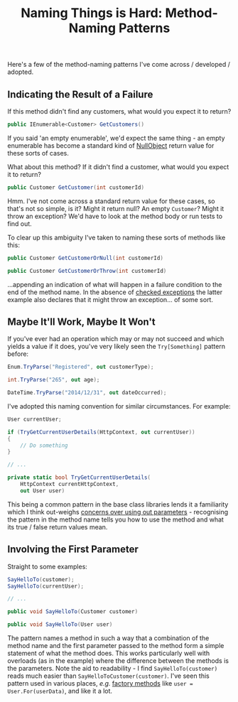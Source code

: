﻿---
layout: post
title: Naming Things is Hard&#58; Method-Naming Patterns
excerpt: Some of the method-naming patterns I've come across / developed / adopted.
tags: [Naming Patterns]
---

Here's a few of the method-naming patterns I've come across / developed / adopted.

## Indicating the Result of a Failure

If this method didn't find any customers, what would you expect it to return?

```csharp
public IEnumerable<Customer> GetCustomers()
```

If you said 'an empty enumerable', we'd expect the same thing - an empty enumerable has become a standard
kind of [NullObject](http://en.wikipedia.org/wiki/Null_Object_pattern) return value for these sorts of cases.

What about this method? If it didn't find a customer, what would you expect it to return?

```csharp
public Customer GetCustomer(int customerId)
```

Hmm. I've not come across a standard return value for these cases, so that's not so simple, is it? Might 
it return null? An empty `Customer`? Might it throw an exception? We'd have to look at the method body or 
run tests to find out.

To clear up this ambiguity I've taken to naming these sorts of methods like this:

```csharp
public Customer GetCustomerOrNull(int customerId)

public Customer GetCustomerOrThrow(int customerId)
```

...appending an indication of what will happen in a failure condition to the end of the method name. In 
the absence of [checked exceptions](https://en.wikipedia.org/wiki/Exception_handling#Checked_exceptions) 
the latter example also declares that it might throw an exception... of some sort.

## Maybe It'll Work, Maybe It Won't

If you've ever had an operation which may or may not succeed and which yields a value if it does, you've 
very likely seen the `Try[Something]` pattern before:

```csharp
Enum.TryParse("Registered", out customerType);

int.TryParse("265", out age);

DateTime.TryParse("2014/12/31", out dateOccurred);
```

I've adopted this naming convention for similar circumstances. For example:

```csharp
User currentUser;

if (TryGetCurrentUserDetails(HttpContext, out currentUser))
{
    // Do something
}

// ...

private static bool TryGetCurrentUserDetails(
    HttpContext currentHttpContext, 
    out User user)
```

This being a common pattern in the base class libraries lends it a familiarity which I think out-weighs 
[concerns over using out parameters](https://msdn.microsoft.com/en-us/library/ms182131.aspx) - recognising 
the pattern in the method name tells you how to use the method and what its true / false return values 
mean.

## Involving the First Parameter

Straight to some examples:

```csharp
SayHelloTo(customer);
SayHelloTo(currentUser);

// ...

public void SayHelloTo(Customer customer)

public void SayHelloTo(User user)
```

The pattern names a method in such a way that a combination of the method name and the first parameter 
passed to the method form a simple statement of what the method does. This works particularly well with 
overloads (as in the example) where the difference between the methods is the parameters. Note the aid 
to readability - I find `SayHelloTo(customer)` reads much easier than `SayHelloToCustomer(customer)`. 
I've seen this pattern used in various places, _e.g._ 
[factory methods](https://en.wikipedia.org/wiki/Factory_method_pattern) like `user = User.For(userData)`, 
and like it a lot.